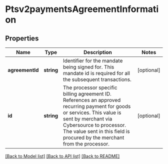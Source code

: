 # Ptsv2paymentsAgreementInformation

## Properties
Name | Type | Description | Notes
------------ | ------------- | ------------- | -------------
**agreementId** | **string** | Identifier for the mandate being signed for. This mandate id is required for all the subsequent transactions. | [optional] 
**id** | **string** | The processor specific billing agreement ID. References an approved recurring payment for goods or services. This value is sent by merchant via Cybersource to processor. The value sent in this field is procured by the merchant from the processor. | [optional] 

[[Back to Model list]](../README.md#documentation-for-models) [[Back to API list]](../README.md#documentation-for-api-endpoints) [[Back to README]](../README.md)


